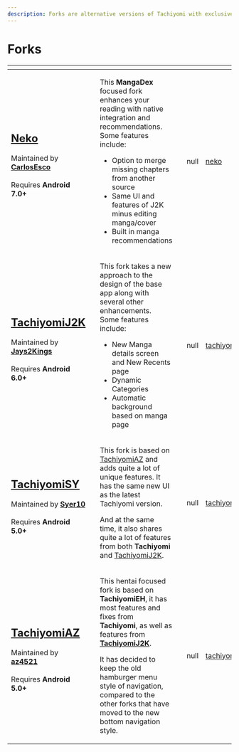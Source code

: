 ```yaml
---
description: Forks are alternative versions of Tachiyomi with exclusive features.
---
```


# Forks

<table data-card-size="large" data-view="cards">
	<thead>
		<tr>
			<th></th>
			<th></th>
			<th></th>
			<th data-card-cover="" data-hidden="" data-type="files"></th>
			<th data-hidden="" data-max="5" data-type="rating"></th>
			<th data-card-target="" data-hidden="" data-type="content-ref"></th>
		</tr>
	</thead>
	<tbody>
		<tr>
			<td>
				<h2><a href="neko">Neko</a></h2>
				<p>Maintained by <a href="https://github.com/CarlosEsco"><strong>CarlosEsco</strong></a>
                <br></br>
				Requires <strong>Android 7.0+</strong></p>
			</td>
			<td></td>
			<td>
				<p>This <strong>MangaDex</strong> focused fork enhances your reading with native integration and recommendations. Some features include:</p>
				<ul>
					<li>Option to merge missing chapters from another source</li>
					<li>Same UI and features of J2K minus editing manga/cover</li>
					<li>Built in manga recommendations</li>
				</ul>
			</td>
			<td></td>
			<td>null</td>
			<td>
				<a href="neko">neko</a>
			</td>
		</tr>
		<tr>
			<td>
				<h2><a href="tachiyomij2k">TachiyomiJ2K</a></h2>
				<p>Maintained by <a href="https://github.com/Jays2Kings"><strong>Jays2Kings</strong></a>
                <br></br>
				Requires <strong>Android 6.0+</strong></p>
			</td>
			<td></td>
			<td>
				<p>This fork takes a new approach to the design of the base app along with several other enhancements. Some features include:</p>
				<ul>
					<li>New Manga details screen and New Recents page</li>
					<li>Dynamic Categories</li>
					<li>Automatic background based on manga page</li>
				</ul>
			</td>
			<td></td>
			<td>null</td>
			<td>
				<a href="tachiyomij2k">tachiyomij2k</a>
			</td>
		</tr>
		<tr>
			<td>
				<h2><a href="tachiyomisy">TachiyomiSY</a></h2>
				<p>Maintained by <a href="https://github.com/jobobby04"><strong>Syer10</strong></a>
                <br></br>
				Requires <strong>Android 5.0+</strong></p>
			</td>
			<td></td>
			<td>
				<p>This fork is based on <a href="tachiyomiaz">TachiyomiAZ</a> and adds quite a lot of unique features. It has the same new UI as the latest Tachiyomi version.</p>
				<p></p>
				<p>And at the same time, it also shares quite a lot of features from both <strong>Tachiyomi</strong> and <a href="tachiyomij2k">TachiyomiJ2K</a>.</p>
			</td>
			<td></td>
			<td>null</td>
			<td>
				<a href="tachiyomisy">tachiyomisy</a>
			</td>
		</tr>
		<tr>
			<td>
				<h2><a href="tachiyomiaz">TachiyomiAZ</a></h2>
				<p>Maintained by <a href="https://github.com/az4521"><strong>az4521</strong></a>
                <br></br>
				Requires <strong>Android 5.0+</strong></p>
			</td>
			<td></td>
			<td>
				<p>This hentai focused fork is based on <strong>TachiyomiEH</strong>, it has most features and fixes from <strong>Tachiyomi</strong>, as well as features from <a href="tachiyomij2k"><strong>TachiyomiJ2K</strong></a>.</p>
				<p></p>
				<p>It has decided to keep the old hamburger menu style of navigation, compared to the other forks that have moved to the new bottom navigation style.</p>
			</td>
			<td></td>
			<td>null</td>
			<td>
				<a href="tachiyomiaz">tachiyomiaz</a>
			</td>
		</tr>
	</tbody>
</table>
